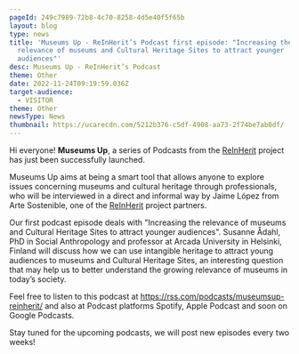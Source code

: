 ```yaml
---
pageId: 249c7989-72b8-4c70-8258-4d5e40f5f65b
layout: blog
type: news
title: 'Museums Up - ReInHerit’s Podcast first episode: "Increasing the
  relevance of museums and Cultural Heritage Sites to attract younger
  audiences"'
desc: Museums Up - ReInHerit’s Podcast
theme: Other
date: 2022-11-24T09:19:59.036Z
target-audience:
  - VISITOR
theme: Other
newsType: News
thumbnail: https://ucarecdn.com/5212b376-c5df-4908-aa73-2f74be7ab0df/
---
```

Hi everyone! **Museums Up**, a series of Podcasts from the [ReInHerit](https://www.reinherit.eu/) project  has just been successfully launched.

Museums Up aims at being a smart tool that allows anyone to explore issues concerning museums and cultural heritage through professionals, who will be interviewed in a direct and informal way by Jaime López from Arte Sostenible, one of the [ReInHerit](https://www.reinherit.eu/) project partners.

Our first podcast episode deals with "Increasing the relevance of museums and Cultural Heritage Sites to attract younger audiences". Susanne Ådahl, PhD in Social Anthropology and professor at Arcada University in Helsinki, Finland will discuss how we can use intangible heritage to attract young audiences to museums and Cultural Heritage Sites, an interesting question that may help us to better understand the growing relevance of museums in today’s society. 

Feel free to listen to this podcast at <https://rss.com/podcasts/museumsup-reinherit/> and also at Podcast platforms Spotify, Apple Podcast and soon on Google Podcasts.

Stay tuned for the upcoming podcasts, we will post new episodes every two weeks!